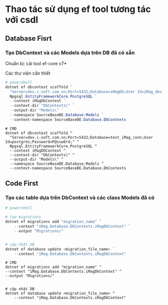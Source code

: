 ﻿# Thao tác sử dụng ef tool tương tác với csdl

## Database Fisrt

### Tạo DbContext và các Models dựa trên DB đã có sẵn

Chuẩn bị: cài tool ef-core v7*

Các thư viện cần thiết

```powershell
# powerahell
dotnet ef dbcontext scaffold `
  "Server=dev.i-soft.com.vn;Port=5432;Database=iMagDb;User Id=iMag_dev;Password=P@ssw0rd;" `
  Npgsql.EntityFrameworkCore.PostgreSQL `
  --context iMagDbContext `
  --context-dir "DbContexts\" `
  --output-dir "Models\" `
  --namespace SourceBaseBE.Database.Models `
  --context-namespace SourceBaseBE.Database.DbContexts
```

```shell
# CMD
dotnet ef dbcontext scaffold ^
  "Server=dev.i-soft.com.vn;Port=5432;Database=test_iMag_conn;User Id=postgres;Password=P@ssw0rd;" ^
  Npgsql.EntityFrameworkCore.PostgreSQL ^
  --context iMagDbContext ^
  --context-dir "DbContexts\" ^
  --output-dir "Models\" ^
  --namespace SourceBaseBE.Database.Models ^
  --context-namespace SourceBaseBE.Database.DbContexts
```

## Code First

### Tạo các table dựa trên DbContext và các class Models đã có

```powershell
# powershell

# tạo migrations 
dotnet ef migrations add "migration_name" `
    --context "iMag.Database.DbContexts.iMagDbContext" `
    --output "Migrations/"


# cập nhật DB
dotnet ef database update <migration_file_name> `
    --context "iMag.Database.DbContexts.iMagDbContext"
```

```shell
# CMD
dotnet ef migrations add "migration_name" ^
--context "iMag.Database.DbContexts.iMagDbContext" ^
--output "Migrations/"


# cập nhật DB
dotnet ef database update <migration_file_name> ^
    --context "iMag.Database.DbContexts.iMagDbContext"
```
